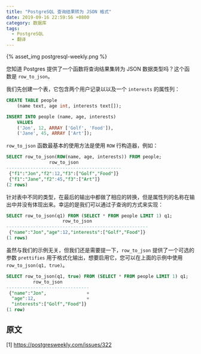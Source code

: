```yaml
---
title: "PostgreSQL 查询结果转为 JSON 格式"
date: 2019-09-16 22:59:56 +0800
category: 数据库
tags:
  - PostgreSQL
  - 翻译
---
```


{% asset_img postgresql-weekly.png %}

您知道 Postgres 提供了一个函数将查询结果集转为 JSON 数据类型吗？这个函数是 `row_to_json`。

<!-- more -->

我们先创建一个表，它包含两个用户记录以以及一个 `interests` 的属性列：

``` sql
CREATE TABLE people
	(name text, age int, interests text[]);

INSERT INTO people (name, age, interests)
	VALUES
    ('Jon', 12, ARRAY ['Golf', 'Food']),
    ('Jane', 45, ARRAY ['Art']);
```

`row_to_json` 函数最基本的使用方法是使用 `ROW` 行构造器，例如：

``` sql
SELECT row_to_json(ROW(name, age, interests)) FROM people;
                row_to_json
-------------------------------------------
 {"f1":"Jon","f2":12,"f3":["Golf","Food"]}
 {"f1":"Jane","f2":45,"f3":["Art"]}
(2 rows)
```

针对表中不同的类型，在最后的输出中都做了相应的转换，但是属性列的名称在输出中并没有体现出来。幸运的是我们可以通过子查询的方式来实现：

``` sql
SELECT row_to_json(q1) FROM (SELECT * FROM people LIMIT 1) q1;
                     row_to_json
-----------------------------------------------------
 {"name":"Jon","age":12,"interests":["Golf","Food"]}
(1 rows)
```

虽然与我们的示例无关，但我们还是需要提一下，`row_to_json` 提供了一个可选的参数 `prettifies` 用于格式化输出，想要启用它，您可以在上面的示例中使用 `row_to_json(q1, true)`。

``` sql
SELECT row_to_json(q1, true) FROM (SELECT * FROM people LIMIT 1) q1;
          row_to_json
-------------------------------
 {"name":"Jon",               +
  "age":12,                   +
  "interests":["Golf","Food"]}
(1 row)
```

## 原文

[1] https://postgresweekly.com/issues/322
